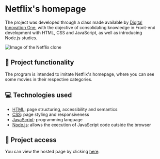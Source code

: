 # Netflix's homepage
The project was developed through a class made available by [Digital Innovation One](https://www.dio.me), with the objective of consolidating knowledge in Front-end development with HTML, CSS and JavaScript, as well as introducing Node.js studies.

![Image of the Netflix clone](https://user-images.githubusercontent.com/96635074/208282907-fa614507-2d83-4b1f-a7be-cc038cabeb61.png)

## 🔨 Project functionality
The program is intended to imitate Netflix's homepage, where you can see some movies in their respective categories. 

## 💻 Technologies used 
* [HTML](https://developer.mozilla.org/pt-BR/docs/Web/HTML): page structuring, accessibility and semantics
* [CSS](https://developer.mozilla.org/pt-BR/docs/Web/CSS): page styling and responsiveness
* [JavaScript](https://developer.mozilla.org/pt-BR/docs/Web/JavaScript): programming language
* [Node.js](https://nodejs.org/pt-br/docs): allows the execution of JavaScript code outside the browser

## 📁 Project access
You can view the hosted page by clicking [here](https://netflix-artur.vercel.app/).
